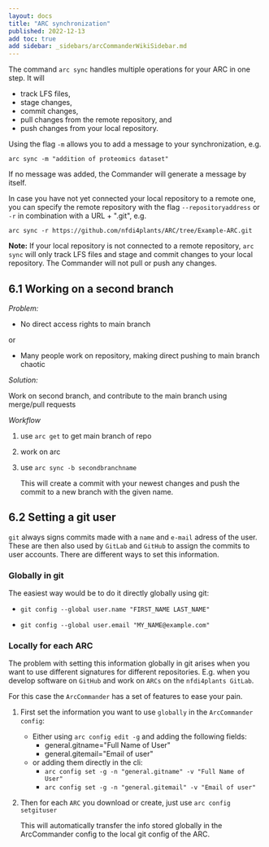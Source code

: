 ```yaml
---
layout: docs
title: "ARC synchronization"
published: 2022-12-13
add toc: true
add sidebar: _sidebars/arcCommanderWikiSidebar.md
---
```


The command `arc sync` handles multiple operations for your ARC in one step. It will
- track LFS files,
- stage changes,
- commit changes,
- pull changes from the remote repository, and 
- push changes from your local repository. 

Using the flag `-m` allows you to add a message to your synchronization, e.g.

```
arc sync -m "addition of proteomics dataset"
```
If no message was added, the Commander will generate a message by itself. 

In case you have not yet connected your local repository to a remote one, you can specify the remote repository with the flag `--repositoryaddress` or `-r` in combination with a URL + ".git", e.g.

```
arc sync -r https://github.com/nfdi4plants/ARC/tree/Example-ARC.git
``` 

**Note:** If your local repository is not connected to a remote repository, `arc sync` will only track LFS files and stage and commit changes to your local repository. The Commander will not pull or push any changes.


## 6.1 Working on a second branch

*Problem:* 

- No direct access rights to main branch

 or 
- Many people work on repository, making direct pushing to main branch chaotic

*Solution:* 

Work on second branch, and contribute to the main branch using merge/pull requests

*Workflow*
 1. use `arc get` to get main branch of repo
 2. work on arc
 3. use `arc sync -b secondbranchname`

    This will create a commit with your newest changes and push the commit to a new branch with the given name.

## 6.2 Setting a git user

`git` always signs commits made with a `name` and `e-mail` adress of the user. These are then also used by `GitLab` and `GitHub` to assign the commits to user accounts. There are different ways to set this information.

### Globally in git

The easiest way would be to do it directly globally using git:

- `git config --global user.name "FIRST_NAME LAST_NAME"`

- `git config --global user.email "MY_NAME@example.com"`

### Locally for each ARC

The problem with setting this information globally in git arises when you want to use different signatures for different repositories. E.g. when you develop software on `GitHub` and work on `ARCs` on the `nfdi4plants GitLab`.

For this case the `ArcCommander` has a set of features to ease your pain.

1. First set the information you want to use `globally` in the `ArcCommander config`: 
   - Either using `arc config edit -g` and adding the following fields: 
      - general.gitname="Full Name of User"
      - general.gitemail="Email of user"
   - or adding them directly in the cli:
      - `arc config set -g -n "general.gitname" -v "Full Name of User"`
      - `arc config set -g -n "general.gitemail" -v "Email of user"`
2. Then for each `ARC` you download or create, just use `arc config setgituser`

   This will automatically transfer the info stored globally in the ArcCommander config to the local git config of the ARC.
